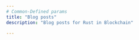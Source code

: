 ```yaml
---
# Common-Defined params
title: "Blog posts"
description: "Blog posts for Rust in Blockchain"

---
```

